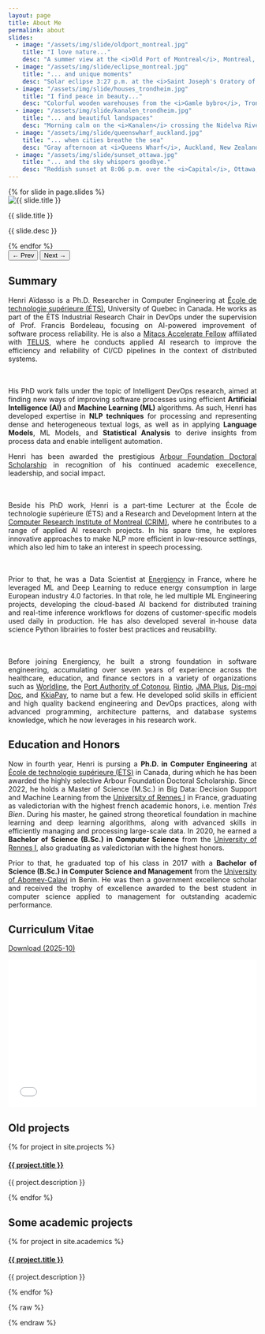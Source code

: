 ```yaml
---
layout: page
title: About Me
permalink: about
slides:
  - image: "/assets/img/slide/oldport_montreal.jpg"
    title: "I love nature..."
    desc: "A summer view at the <i>Old Port of Montreal</i>, Montreal, Canada."
  - image: "/assets/img/slide/eclipse_montreal.jpg"
    title: "... and unique moments"
    desc: "Solar eclipse 3:27 p.m. at the <i>Saint Joseph's Oratory of Mount Royal</i>, Montreal, Canada."
  - image: "/assets/img/slide/houses_trondheim.jpg"
    title: "I find peace in beauty..."
    desc: "Colorful wooden warehouses from the <i>Gamle bybro</i>, Trondeim, Norway."
  - image: "/assets/img/slide/kanalen_trondheim.jpg"
    title: "... and beautiful landspaces"
    desc: "Morning calm on the <i>Kanalen</i> crossing the Nidelva River, Trondheim, Norway."
  - image: "/assets/img/slide/queenswharf_auckland.jpg"
    title: "... when cities breathe the sea"
    desc: "Gray afternoon at <i>Queens Wharf</i>, Auckland, New Zealand."
  - image: "/assets/img/slide/sunset_ottawa.jpg"
    title: "... and the sky whispers goodbye."
    desc: "Reddish sunset at 8:06 p.m. over the <i>Capital</i>, Ottawa, Canada."
---
```


<div style="text-align: justify" class="custom-font">

<div class="w-full max-w-3xl mx-auto overflow-hidden">
  <!-- Slider wrapper -->
  <div id="slider" class="flex transition-transform duration-700 ease-in-out">
    {% for slide in page.slides %}
      <div class="min-w-full flex flex-col">
        <!-- Image -->
        <img class="slide-img w-full h-72 md:h-80 object-cover !mb-0 block"
          src="{{ site.baseurl }}{{ slide.image }}"
          alt="{{ slide.title }}"
          data-slide="{{ forloop.index0 }}">
        <!-- Caption block -->
        <div id="caption-{{ forloop.index0 }}" 
          class="caption-box w-full px-6 py-0 text-center transition-colors duration-500">
          <p class="text-sm font-semibold !mb-0 !mt-0 pt-3 text-white">{{ slide.title }}</p>
          <p class="text-xs text-white/90 !mt-0 !mb-0 pt-1 !pb-4">{{ slide.desc }}</p>
        </div>
      </div>
    {% endfor %}
  </div>

  <!-- Navigation buttons -->
  <div class="flex justify-between items-center w-full mt-4 px-2">
    <button 
      id="prev"
      class="text-lg font-semibold text-slate-800 dark:text-white hover:underline transition"
    >← Prev</button>
    <button 
      id="next"
      class="text-lg font-semibold text-slate-800 dark:text-white hover:underline transition"
    >Next →</button>
  </div>
</div>

<h2 class="dark:text-stone-200 mt-32">Summary</h2>
<p class="dark:text-stone-300">
Henri Aïdasso is a Ph.D. Researcher in Computer Engineering at <a class="link" href="https://etsmtl.ca" target="_blank">École de technologie supérieure (ÉTS)</a>, University of Quebec in Canada. He works as part of the ÉTS Industrial Research Chair in DevOps under the supervision of Prof. Francis Bordeleau, focusing on AI-powered improvement of software process reliability. He is also a <a class="link" href="https://www.mitacs.ca/our-programs/accelerate/">Mitacs Accelerate Fellow</a> affiliated with <a href="https://www.telus.com/en" target="_blank" class="link">TELUS</a>, where he conducts applied AI research to improve the efficiency and reliability of CI/CD pipelines in the context of distributed systems.

<br><br>
His PhD work falls under the topic of Intelligent DevOps research, aimed at finding new ways of improving software processes using efficient <b>Artificial Intelligence (AI)</b> and <b>Machine Learning (ML)</b> algorithms. As such, Henri has developed expertise in <b>NLP techniques</b> for processing and representing dense and heterogeneous textual logs, as well as in applying <b>Language Models</b>, ML Models, and <b>Statistical Analysis</b> to derive insights from process data and enable intelligent automation.

Henri has been awarded the prestigious <a class="link" href="https://www.fondationarbour.com/en/bourses-d-etudes-doctoract-phd-dba/" target="_blank">Arbour Foundation Doctoral Scholarship</a> in recognition of his continued academic execellence, leadership, and social impact.

<br><br>
Beside his PhD work, Henri is a part-time Lecturer at the École de technologie supérieure (ÉTS) and a Research and Development Intern at the <a class="link" href="https://crim.ca" target="_blank">Computer Research Institute of Montreal (CRIM)</a>, where he contributes to a range of applied AI research projects. In his spare time, he explores innovative approaches to make NLP more efficient in low-resource settings, which also led him to take an interest in speech processing.

<br><br>
Prior to that, he was a Data Scientist at <a class="link" href="https://www.energiency.com/" target="_blank">Energiency</a> in France, where he leveraged ML and Deep Learning to reduce energy consumption in large European industry 4.0 factories. In that role, he led multiple ML Engineering projects, developing the cloud-based AI backend for distributed training and real-time inference workflows for dozens of customer-specific models used daily in production. He has also developed several in-house data science Python librairies to foster best practices and reusability.

<br><br>
Before joining Energiency, he built a strong foundation in software engineering, accumulating over seven years of experience across the healthcare, education, and finance sectors in a variety of organizations such as <a class="link" href="https://worldline.com/" target="_blank">Worldline</a>, the <a class="link" href="https://portdecotonou.bj/en/" target="_blank">Port Authority of Cotonou</a>, <a class="link" href="https://www.rintio.com/" target="_blank">Rintio</a>, <a class="link" href="https://jmaplus.com" target="_blank">JMA Plus</a>, <a class="link" href="https://jmaplus.com" target="_blank">Dis-moi Doc</a>, and <a class="link" href="https://kkiapay.me/" target="_blank">KkiaPay</a>, to name but a few. He developed solid skills in efficient and high quality backend engineering and DevOps practices, along with advanced programming, architecture patterns, and database systems knowledge, which he now leverages in his research work.
</p>

<h2 class="dark:text-stone-200">Education and Honors</h2>
<p class="dark:text-stone-300">
Now in fourth year, Henri is pursing a <b>Ph.D. in Computer Engineering</b> at <a class="link" href="https://etsmtl.ca" target="_blank">École de technologie supérieure (ÉTS)</a> in Canada, during which he has been awarded the highly selective Arbour Foundation Doctoral Scholarship. Since 2022,
he holds a <span class="font-bold">Master of Science (M.Sc.) in Big Data: Decision Support and Machine Learning</span> from the <a class="link" href="https://www.univ-rennes.fr" target="_blank">University of Rennes I</a> in France, graduating as valedictorian with the highest french academic honors, i.e. mention <i>Très Bien</i>. During his master, he gained strong theoretical foundation in machine learning and deep learning algorithms, along with advanced skills in efficiently managing and processing large-scale data.
In 2020, he earned a <b>Bachelor of Science (B.Sc.) in Computer Science</b> from the <a class="link" href="https://www.univ-rennes.fr" target="_blank">University of Rennes I</a>, also graduating as valedictorian with the highest honors.

Prior to that, he graduated top of his class in 2017 with a <b>Bachelor of Science (B.Sc.) in Computer Science and Management</b> from the <a class="link" href="https://uac.bj/" target="_blank">University of Abomey-Calavi</a> in Benin. He was then a government excellence scholar and received the trophy of excellence awarded to the best student in computer science applied to management for outstanding academic performance.
</p>

<h2 class="dark:text-stone-200">Curriculum Vitae</h2>
 <p><a href="{{site.baseurl}}/assets/raw/202510_CV__en_Henri_Aidasso.pdf" class="dark:text-stone-300" target="_blank">Download (2025-10)</a></p>
 <iframe
 src="{{site.baseurl}}/assets/js/viewer/viewer.html?file={{site.baseurl}}/assets/raw/202510_CV__en_Henri_Aidasso.pdf"
 width="100%"
 height="300px"
 style="border: none;"></iframe>

<h2 class="dark:text-stone-200">Old projects</h2>
<div>
  {% for project in site.projects %}
    <div>
  <h4><a class="!mb-0" href="{{ project.link }}" class="dark:text-stone-300" target="_blank">{{ project.title }}</a></h4>
  <p class="text-md text-stone-500 dark:text-stone-300 !mt-0">{{ project.description }}</p>
    </div>
  {% endfor %}
</div>

<h2 class="dark:text-stone-200 hidden">Some academic projects</h2>
<div class="hidden">
  {% for project in site.academics %}
    <div>
  <h4><a class="!mb-0" href="{{ project.link }}" class="dark:text-stone-300" target="_blank">{{ project.title }}</a></h4>
  <p class="text-md text-stone-500 dark:text-stone-300 !mt-0">{{ project.description }}</p>
    </div>
  {% endfor %}
</div>
</div>

{% raw %}
<script>
  const colorThief = new ColorThief();
  const images = document.querySelectorAll('.slide-img');

  images.forEach(img => {
    if (img.complete) applyColor(img);
    else img.addEventListener('load', () => applyColor(img));
  });

  function applyColor(img) {
    try {
      const rgb = colorThief.getColor(img);
      const [r, g, b] = rgb;
      const bg = `rgba(${r}, ${g}, ${b}, 0.7)`;
      document.getElementById(`caption-${img.dataset.slide}`).style.backgroundColor = bg;
    } catch (e) {
      console.warn('Color extraction failed:', e);
    }
  }

  // Slider navigation logic
  const slider = document.getElementById('slider');
  const slides = slider.children.length;
  let index = 0;
  document.getElementById('next').onclick = () => move(1);
  document.getElementById('prev').onclick = () => move(-1);

  function move(step) {
    index = (index + step + slides) % slides;
    slider.style.transform = `translateX(-${index * 100}%)`;
  }
</script>
{% endraw %}
